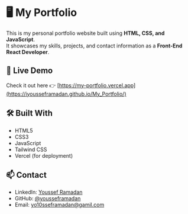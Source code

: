 # 🖥️ My Portfolio

This is my personal portfolio website built using **HTML, CSS, and JavaScript**.  
It showcases my skills, projects, and contact information as a **Front-End React Developer**.

## 🚀 Live Demo
Check it out here 👉 [https://my-portfolio.vercel.app](https://iyousseframadan.github.io/My_Portfolio/)

## 🛠️ Built With
- HTML5  
- CSS3  
- JavaScript  
- Tailwind CSS  
- Vercel (for deployment)

## 📫 Contact
- LinkedIn: [Youssef Ramadan](https://www.linkedin.com/in/youssef-ramadan-44642b354/)
- GitHub: [@yousseframadan](https://github.com/yousseframadan)
- Email: yo10sseframadan@gamil.com
